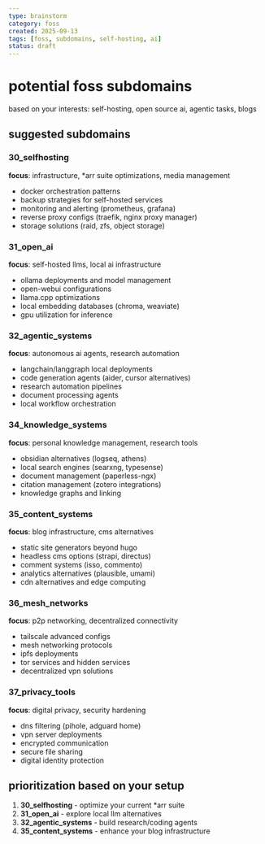 ```yaml
---
type: brainstorm
category: foss
created: 2025-09-13
tags: [foss, subdomains, self-hosting, ai]
status: draft
---
```


# potential foss subdomains

based on your interests: self-hosting, open source ai, agentic tasks, blogs

## suggested subdomains

### 30_selfhosting
**focus**: infrastructure, *arr suite optimizations, media management
- docker orchestration patterns
- backup strategies for self-hosted services
- monitoring and alerting (prometheus, grafana)
- reverse proxy configs (traefik, nginx proxy manager)
- storage solutions (raid, zfs, object storage)

### 31_open_ai
**focus**: self-hosted llms, local ai infrastructure
- ollama deployments and model management
- open-webui configurations
- llama.cpp optimizations
- local embedding databases (chroma, weaviate)
- gpu utilization for inference

### 32_agentic_systems
**focus**: autonomous ai agents, research automation
- langchain/langgraph local deployments
- code generation agents (aider, cursor alternatives)
- research automation pipelines
- document processing agents
- local workflow orchestration

### 34_knowledge_systems
**focus**: personal knowledge management, research tools
- obsidian alternatives (logseq, athens)
- local search engines (searxng, typesense)
- document management (paperless-ngx)
- citation management (zotero integrations)
- knowledge graphs and linking

### 35_content_systems
**focus**: blog infrastructure, cms alternatives
- static site generators beyond hugo
- headless cms options (strapi, directus)
- comment systems (isso, commento)
- analytics alternatives (plausible, umami)
- cdn alternatives and edge computing

### 36_mesh_networks
**focus**: p2p networking, decentralized connectivity
- tailscale advanced configs
- mesh networking protocols
- ipfs deployments
- tor services and hidden services
- decentralized vpn solutions

### 37_privacy_tools
**focus**: digital privacy, security hardening
- dns filtering (pihole, adguard home)
- vpn server deployments
- encrypted communication
- secure file sharing
- digital identity protection

## prioritization based on your setup
1. **30_selfhosting** - optimize your current *arr suite
2. **31_open_ai** - explore local llm alternatives
3. **32_agentic_systems** - build research/coding agents
4. **35_content_systems** - enhance your blog infrastructure